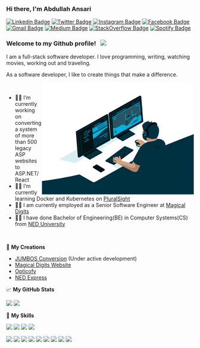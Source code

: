 ### Hi there, I'm Abdullah Ansari

[![Linkedin Badge](https://img.shields.io/badge/LinkedIn-0077B5?style=for-the-badge&logo=linkedin&logoColor=white)](https://linkedin.com/in/abdullahansarii)
[![Twitter Badge](https://img.shields.io/badge/Twitter-1DA1F2?style=for-the-badge&logo=twitter&logoColor=white)](https://twitter.com/abdullahansarie)
[![Instagram Badge](https://img.shields.io/badge/Instagram-E4405F?style=for-the-badge&logo=instagram&logoColor=white)](https://instagram.com/abdullahansarie/)
[![Facebook Badge](https://img.shields.io/badge/Facebook-1877F2?style=for-the-badge&logo=facebook&logoColor=white)](https://www.facebook.com/abdullahansariee)
[![Gmail Badge](https://img.shields.io/badge/Gmail-D14836?style=for-the-badge&logo=gmail&logoColor=white)](mailto:aa9272137@gmail.com)
[![Medium Badge](https://img.shields.io/badge/Medium-12100E?style=for-the-badge&logo=medium&logoColor=white)](https://medium.com/@abdullahansarii)
[![StackOverflow Badge](https://img.shields.io/badge/Stack_Overflow-FE7A16?style=for-the-badge&logo=stack-overflow&logoColor=white)](https://stackoverflow.com/users/13062632/abdullah-ansari)
[![Spotify Badge](https://img.shields.io/badge/Spotify-1ED760?&style=for-the-badge&logo=spotify&logoColor=white)](https://open.spotify.com/user/27py0tku1yb7xf5jch3bupoll)


### Welcome to my Github profile! &nbsp; ![](https://visitor-badge.glitch.me/badge?page_id=AbdullahAnsarii.AbdullahAnsarii)

I am a full-stack software developer. I love programming, writing, watching movies, working out and traveling.

As a software developer, I like to create things that make a difference.

<img align="right" alt="GIF" src="https://raw.githubusercontent.com/AbdullahAnsarii/AbdullahAnsarii/main/giphy.gif" width="408" height="300" />
  
</br>

- 👨‍🔬 I’m currently working on converting a system of more than 500 legacy ASP websites to ASP.NET/React
- 👨‍🔧 I’m currently learning Docker and Kubernetes on [PluralSight](https://www.pluralsight.com/)
- 👨‍💻 I am currently employed as a Senior Software Engineer at [Magical Digits](https://www.github.com/MagicalDigits)
- 👨‍🎓 I have done Bachelor of Engineering(BE) in Computer Systems(CS) from [NED University](https://www.neduet.edu.pk/)

</br>

🚀 **My Creations**

- [JUMBOS Conversion](https://www.rightaboutnow.com) (Under active development)
- [Magical Digits Website](https://www.magicaldigits.com)
- [Opticofy](https://opticofy.com)
- [NED Express](https://play.google.com/store/apps/details?id=com.nedexpress)

📈 **My GitHub Stats**

<p>
  <img height="180em" src="https://github-readme-stats.vercel.app/api?username=AbdullahAnsarii&show_icons=true&hide_border=true&theme=cobalt&count_private=true&include_all_commits=false" />
  <img height="180em" src="https://github-readme-stats.vercel.app/api/top-langs/?username=AbdullahAnsarii&show_icons=true&hide_border=true&theme=cobalt&hide=hlsl,shaderlab&exclude_repo=OCRAIProject&layout=compact&langs_count=8"/>
</p>

🤺 **My Skills**
<p>
  <img src="https://img.shields.io/badge/Node.js-43853D?style=for-the-badge&logo=node.js&logoColor=white" />
  <img src="https://img.shields.io/badge/Express.js-404D59?style=for-the-badge" />
  <img src="https://img.shields.io/badge/React-20232A?style=for-the-badge&logo=react&logoColor=61DAFB" />
  <img src="https://img.shields.io/badge/MongoDB-4EA94B?style=for-the-badge&logo=mongodb&logoColor=white" />
</p>

<p> 
 <img src="https://img.shields.io/badge/JavaScript-F7DF1E?style=for-the-badge&logo=javascript&logoColor=black" />
 <img src="https://img.shields.io/badge/TypeScript-007ACC?style=for-the-badge&logo=typescript&logoColor=white" />
 <img src="https://img.shields.io/badge/HTML5-E34F26?style=for-the-badge&logo=html5&logoColor=white" />
 <img src="https://img.shields.io/badge/CSS3-1572B6?style=for-the-badge&logo=css3&logoColor=white" />
 <img src="https://img.shields.io/badge/C%23-239120?style=for-the-badge&logo=c-sharp&logoColor=white" />
 <img src="https://img.shields.io/badge/Python-14354C?style=for-the-badge&logo=python&logoColor=white" />
 <img src="https://img.shields.io/badge/Microsoft%20SQL%20Sever-CC2927?style=for-the-badge&logo=microsoft%20sql%20server&logoColor=white" />
 <img src="https://img.shields.io/badge/Heroku-430098?style=for-the-badge&logo=heroku&logoColor=white"/>
 <img src="https://img.shields.io/badge/Amazon_AWS-232F3E?style=for-the-badge&logo=amazon-aws&logoColor=white"/>
</p>



